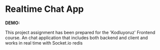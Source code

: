 # Realtime Chat App

**DEMO:**


This project assignment has been prepared for the 'Kodluyoruz' Frontend course. An chat application that includes both backend and client and works in real time with Socket.io redis
